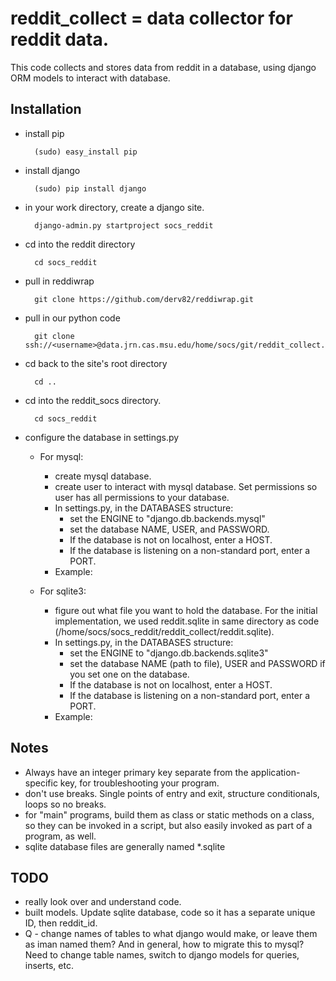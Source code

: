 # reddit_collect = data collector for reddit data.

This code collects and stores data from reddit in a database, using django ORM models to interact with database.

## Installation

- install pip

        (sudo) easy_install pip

- install django

        (sudo) pip install django

- in your work directory, create a django site.

        django-admin.py startproject socs_reddit
    
- cd into the reddit directory

        cd socs_reddit
    
- pull in reddiwrap

        git clone https://github.com/derv82/reddiwrap.git

- pull in our python code

        git clone ssh://<username>@data.jrn.cas.msu.edu/home/socs/git/reddit_collect.git
    
- cd back to the site's root directory

        cd ..
    
- cd into the reddit_socs directory.

        cd socs_reddit
    
- configure the database in settings.py

    - For mysql:

        - create mysql database.
        - create user to interact with mysql database.  Set permissions so user has all permissions to your database.
        - In settings.py, in the DATABASES structure:
            - set the ENGINE to "django.db.backends.mysql"
            - set the database NAME, USER, and PASSWORD.
            - If the database is not on localhost, enter a HOST.
            - If the database is listening on a non-standard port, enter a PORT.
        - Example:

    - For sqlite3:

        - figure out what file you want to hold the database.  For the initial implementation, we used reddit.sqlite in same directory as code (/home/socs/socs_reddit/reddit_collect/reddit.sqlite).
        - In settings.py, in the DATABASES structure:
            - set the ENGINE to "django.db.backends.sqlite3"
            - set the database NAME (path to file), USER and PASSWORD if you set one on the database.
            - If the database is not on localhost, enter a HOST.
            - If the database is listening on a non-standard port, enter a PORT.
        - Example:

## Notes

- Always have an integer primary key separate from the application-specific key, for troubleshooting your program.
- don't use breaks.  Single points of entry and exit, structure conditionals, loops so no breaks.
- for "main" programs, build them as class or static methods on a class, so they can be invoked in a script, but also easily invoked as part of a program, as well.
- sqlite database files are generally named *.sqlite

## TODO

- really look over and understand code.
- built models.  Update sqlite database, code so it has a separate unique ID, then reddit_id.
- Q - change names of tables to what django would make, or leave them as iman named them?  And in general, how to migrate this to mysql?  Need to change table names, switch to django models for queries, inserts, etc.